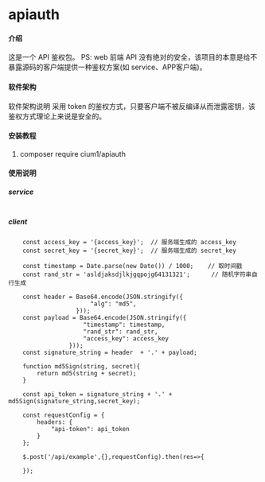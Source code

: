 # apiauth

#### 介绍
这是一个 API 鉴权包。 PS: web 前端 API 没有绝对的安全，该项目的本意是给不暴露源码的客户端提供一种鉴权方案(如 service、APP客户端)。

#### 软件架构
软件架构说明
 采用 token 的鉴权方式，只要客户端不被反编译从而泄露密钥，该鉴权方式理论上来说是安全的。

#### 安装教程

1.  composer require cium1/apiauth

#### 使用说明

##### service
```

```

##### client
```
    const access_key = '{access_key}';  // 服务端生成的 access_key
    const secret_key = '{secret_key}';  // 服务端生成的 secret_key

    const timestamp = Date.parse(new Date()) / 1000;    // 取时间戳
    const rand_str = 'asldjaksdjlkjgqpojg64131321';      // 随机字符串自行生成

    const header = Base64.encode(JSON.stringify({
                       "alg": "md5",
                   }));
    const payload = Base64.encode(JSON.stringify({
                     "timestamp": timestamp,
                     "rand_str": rand_str,
                     "access_key": access_key
                 }));
    const signature_string = header  + '.' + payload;

    function md5Sign(string, secret){
        return md5(string + secret);
    }

    const api_token = signature_string + '.' + md5Sign(signature_string,secret_key);

    const requestConfig = {
        headers: {
            "api-token": api_token
        }
    };

    $.post('/api/example',{},requestConfig).then(res=>{

    });
```
